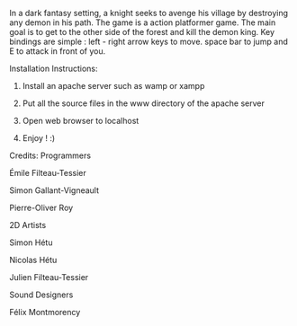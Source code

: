 In a dark fantasy setting, a knight seeks to avenge his village by destroying any demon in his path. 
The game is a action platformer game. The main goal is to get to the other side of the forest and kill the demon king. 
Key bindings are simple : left - right arrow keys to move. space bar to jump and E to attack in front of you.

Installation Instructions: 
1. Install an apache server such as wamp or xampp

2. Put all the source files in the www directory of the apache server

3. Open web browser to localhost

4. Enjoy ! :)

Credits: 
Programmers

Émile Filteau-Tessier

Simon Gallant-Vigneault

Pierre-Oliver Roy

2D Artists

Simon Hétu

Nicolas Hétu

Julien Filteau-Tessier

Sound Designers

Félix Montmorency
